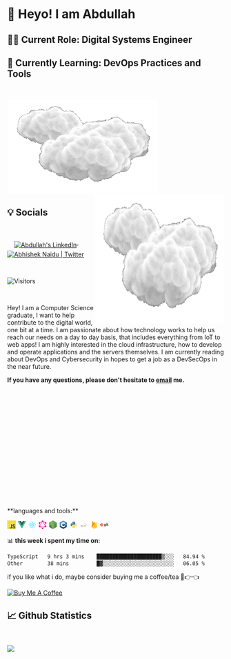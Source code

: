 # 👋 Heyo! I am Abdullah
## 🧑‍💻 Current Role: Digital Systems Engineer
## 🌱 Currently Learning: DevOps Practices and Tools
<br>

![](/resources/icegif-1037.gif)
<img src="https://github.com/abdocado/abdocado/blob/main/resources/icegif-1037.gif" width="300" height="300" align="right"/>


## 💡 Socials
<br>

&nbsp;&nbsp;&nbsp;
<a href="https://www.linkedin.com/in/aalromaihi/">
  <img align="middle" alt="Abdullah's LinkedIn" width="30px" src="https://raw.githubusercontent.com/peterthehan/peterthehan/master/assets/linkedin.svg" />
</a>
&nbsp;&nbsp;&nbsp;
<a href="https://twitter.com/AbdulllahAR_">
  <img align="middle" alt="Abhishek Naidu | Twitter" width="30px" src="https://raw.githubusercontent.com/peterthehan/peterthehan/master/assets/twitter.svg" />
</a>

<br>

![Visitors](https://api.visitorbadge.io/api/visitors?path=https%3A%2F%2Fgithub.com%2Fabdocado%2Fabdocado.git&label=Visitors&countColor=%23ba68c8)

<br/>

Hey! I am a Computer Science graduate, I want to help contribute to the digital world, one bit at a time. I am passionate about how technology works to help us reach our needs on a day to day basis, that includes everything from IoT to web apps! I am highly interested in the cloud infrastructure, how to develop and operate applications and the servers themselves. I am currently reading about DevOps and Cybersecurity in hopes to get a job as a DevSecOps in the near future.

**If you have any questions, please don't hesitate to [email](mailto:abdullah.arjobs@gmail.com) me.**

<br>
<br><br><br><br><br><br><br><br><br><br><br><br><br><br><br>
**languages and tools:**  

<code><img height="20" src="https://raw.githubusercontent.com/github/explore/80688e429a7d4ef2fca1e82350fe8e3517d3494d/topics/javascript/javascript.png"></code>
<code><img height="20" src="https://raw.githubusercontent.com/github/explore/80688e429a7d4ef2fca1e82350fe8e3517d3494d/topics/vue/vue.png"></code>
<code><img height="20" src="https://raw.githubusercontent.com/github/explore/80688e429a7d4ef2fca1e82350fe8e3517d3494d/topics/react/react.png"></code>
<code><img height="20" src="https://raw.githubusercontent.com/github/explore/5c058a388828bb5fde0bcafd4bc867b5bb3f26f3/topics/graphql/graphql.png"></code>
<code><img height="20" src="https://raw.githubusercontent.com/github/explore/80688e429a7d4ef2fca1e82350fe8e3517d3494d/topics/nodejs/nodejs.png"></code>
<code><img height="20" src="https://raw.githubusercontent.com/github/explore/80688e429a7d4ef2fca1e82350fe8e3517d3494d/topics/cpp/cpp.png"></code>
<code><img height="20" src="https://raw.githubusercontent.com/github/explore/80688e429a7d4ef2fca1e82350fe8e3517d3494d/topics/python/python.png"></code>
<code><img height="20" src="https://raw.githubusercontent.com/github/explore/80688e429a7d4ef2fca1e82350fe8e3517d3494d/topics/mysql/mysql.png"></code>
<code><img height="20" src="https://raw.githubusercontent.com/github/explore/80688e429a7d4ef2fca1e82350fe8e3517d3494d/topics/firebase/firebase.png"></code>
<code><img height="20" src="https://raw.githubusercontent.com/github/explore/80688e429a7d4ef2fca1e82350fe8e3517d3494d/topics/git/git.png"></code>

📊 **this week i spent my time on:**
<!--START_SECTION:waka-->

```text
TypeScript   9 hrs 3 mins    █████████████████████▒░░░   84.94 %
Other        38 mins         █▓░░░░░░░░░░░░░░░░░░░░░░░   06.05 %
```

<!--END_SECTION:waka-->

if you like what i do, maybe consider buying me a coffee/tea 🥺👉👈

<a href="https://www.buymeacoffee.com/abhisheknaiidu" target="_blank"><img src="https://cdn.buymeacoffee.com/buttons/v2/default-red.png" alt="Buy Me A Coffee" width="150" ></a>


## 📈 Github Statistics
<br>

[![](https://github-readme-stats.vercel.app/api?username=abdocado&&hide=stars&show_icons=true&theme=github_dark)](https://github.com/anuraghazra/github-readme-stats)
